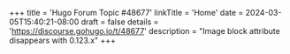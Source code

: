 +++
title = 'Hugo Forum Topic #48677'
linkTitle = 'Home'
date = 2024-03-05T15:40:21-08:00
draft = false
details = 'https://discourse.gohugo.io/t/48677'
description = "Image block attribute disappears with 0.123.x"
+++
